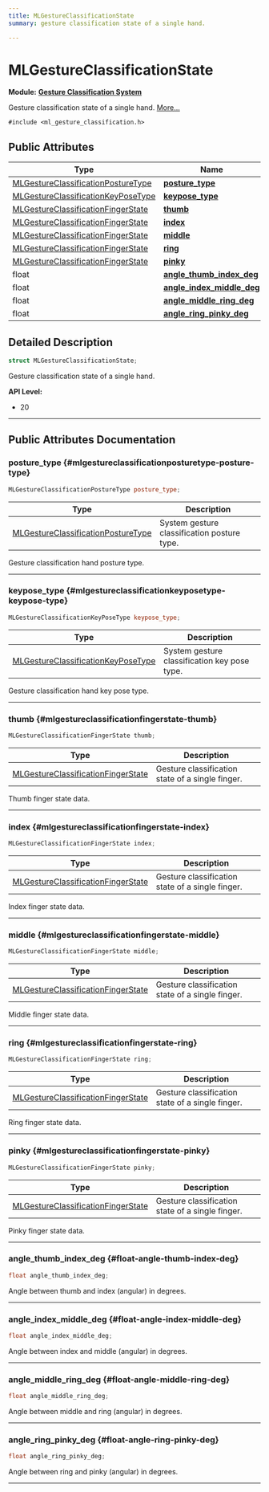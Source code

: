```yaml
---
title: MLGestureClassificationState
summary: gesture classification state of a single hand. 

---
```


# MLGestureClassificationState

**Module:** **[Gesture Classification System](/versioned_docs/version-03-Jan-2023/api-ref/api/Modules/group___gesture_classification/group___gesture_classification.md)**



Gesture classification state of a single hand.  [More...](#detailed-description)


`#include <ml_gesture_classification.h>`

## Public Attributes

| Type           | Name           |
| -------------- | -------------- |
| [MLGestureClassificationPostureType](/versioned_docs/version-03-Jan-2023/api-ref/api/Modules/group___gesture_classification/group___gesture_classification.md#enums-mlgestureclassificationposturetype) | **[posture_type](/versioned_docs/version-03-Jan-2023/api-ref/api/Modules/group___gesture_classification/struct_m_l_gesture_classification_state.md#mlgestureclassificationposturetype-posture-type)**  |
| [MLGestureClassificationKeyPoseType](/versioned_docs/version-03-Jan-2023/api-ref/api/Modules/group___gesture_classification/group___gesture_classification.md#enums-mlgestureclassificationkeyposetype) | **[keypose_type](/versioned_docs/version-03-Jan-2023/api-ref/api/Modules/group___gesture_classification/struct_m_l_gesture_classification_state.md#mlgestureclassificationkeyposetype-keypose-type)**  |
| [MLGestureClassificationFingerState](/versioned_docs/version-03-Jan-2023/api-ref/api/Modules/group___gesture_classification/struct_m_l_gesture_classification_finger_state.md) | **[thumb](/versioned_docs/version-03-Jan-2023/api-ref/api/Modules/group___gesture_classification/struct_m_l_gesture_classification_state.md#mlgestureclassificationfingerstate-thumb)**  |
| [MLGestureClassificationFingerState](/versioned_docs/version-03-Jan-2023/api-ref/api/Modules/group___gesture_classification/struct_m_l_gesture_classification_finger_state.md) | **[index](/versioned_docs/version-03-Jan-2023/api-ref/api/Modules/group___gesture_classification/struct_m_l_gesture_classification_state.md#mlgestureclassificationfingerstate-index)**  |
| [MLGestureClassificationFingerState](/versioned_docs/version-03-Jan-2023/api-ref/api/Modules/group___gesture_classification/struct_m_l_gesture_classification_finger_state.md) | **[middle](/versioned_docs/version-03-Jan-2023/api-ref/api/Modules/group___gesture_classification/struct_m_l_gesture_classification_state.md#mlgestureclassificationfingerstate-middle)**  |
| [MLGestureClassificationFingerState](/versioned_docs/version-03-Jan-2023/api-ref/api/Modules/group___gesture_classification/struct_m_l_gesture_classification_finger_state.md) | **[ring](/versioned_docs/version-03-Jan-2023/api-ref/api/Modules/group___gesture_classification/struct_m_l_gesture_classification_state.md#mlgestureclassificationfingerstate-ring)**  |
| [MLGestureClassificationFingerState](/versioned_docs/version-03-Jan-2023/api-ref/api/Modules/group___gesture_classification/struct_m_l_gesture_classification_finger_state.md) | **[pinky](/versioned_docs/version-03-Jan-2023/api-ref/api/Modules/group___gesture_classification/struct_m_l_gesture_classification_state.md#mlgestureclassificationfingerstate-pinky)**  |
| float | **[angle_thumb_index_deg](/versioned_docs/version-03-Jan-2023/api-ref/api/Modules/group___gesture_classification/struct_m_l_gesture_classification_state.md#float-angle-thumb-index-deg)**  |
| float | **[angle_index_middle_deg](/versioned_docs/version-03-Jan-2023/api-ref/api/Modules/group___gesture_classification/struct_m_l_gesture_classification_state.md#float-angle-index-middle-deg)**  |
| float | **[angle_middle_ring_deg](/versioned_docs/version-03-Jan-2023/api-ref/api/Modules/group___gesture_classification/struct_m_l_gesture_classification_state.md#float-angle-middle-ring-deg)**  |
| float | **[angle_ring_pinky_deg](/versioned_docs/version-03-Jan-2023/api-ref/api/Modules/group___gesture_classification/struct_m_l_gesture_classification_state.md#float-angle-ring-pinky-deg)**  |

## Detailed Description

```cpp
struct MLGestureClassificationState;
```

Gesture classification state of a single hand. 




**API Level:**
  * 20 




-----------
## Public Attributes Documentation

### posture_type {#mlgestureclassificationposturetype-posture-type}

```cpp
MLGestureClassificationPostureType posture_type;
```



| Type | Description |
|--|--|
| [MLGestureClassificationPostureType](/versioned_docs/version-03-Jan-2023/api-ref/api/Modules/group___gesture_classification/group___gesture_classification.md#enums-mlgestureclassificationposturetype) | System gesture classification posture type.  |


Gesture classification hand posture type. 





-----------

### keypose_type {#mlgestureclassificationkeyposetype-keypose-type}

```cpp
MLGestureClassificationKeyPoseType keypose_type;
```



| Type | Description |
|--|--|
| [MLGestureClassificationKeyPoseType](/versioned_docs/version-03-Jan-2023/api-ref/api/Modules/group___gesture_classification/group___gesture_classification.md#enums-mlgestureclassificationkeyposetype) | System gesture classification key pose type.  |


Gesture classification hand key pose type. 





-----------

### thumb {#mlgestureclassificationfingerstate-thumb}

```cpp
MLGestureClassificationFingerState thumb;
```



| Type | Description |
|--|--|
| [MLGestureClassificationFingerState](/versioned_docs/version-03-Jan-2023/api-ref/api/Modules/group___gesture_classification/struct_m_l_gesture_classification_finger_state.md) | Gesture classification state of a single finger.  |


Thumb finger state data. 





-----------

### index {#mlgestureclassificationfingerstate-index}

```cpp
MLGestureClassificationFingerState index;
```



| Type | Description |
|--|--|
| [MLGestureClassificationFingerState](/versioned_docs/version-03-Jan-2023/api-ref/api/Modules/group___gesture_classification/struct_m_l_gesture_classification_finger_state.md) | Gesture classification state of a single finger.  |


Index finger state data. 





-----------

### middle {#mlgestureclassificationfingerstate-middle}

```cpp
MLGestureClassificationFingerState middle;
```



| Type | Description |
|--|--|
| [MLGestureClassificationFingerState](/versioned_docs/version-03-Jan-2023/api-ref/api/Modules/group___gesture_classification/struct_m_l_gesture_classification_finger_state.md) | Gesture classification state of a single finger.  |


Middle finger state data. 





-----------

### ring {#mlgestureclassificationfingerstate-ring}

```cpp
MLGestureClassificationFingerState ring;
```



| Type | Description |
|--|--|
| [MLGestureClassificationFingerState](/versioned_docs/version-03-Jan-2023/api-ref/api/Modules/group___gesture_classification/struct_m_l_gesture_classification_finger_state.md) | Gesture classification state of a single finger.  |


Ring finger state data. 





-----------

### pinky {#mlgestureclassificationfingerstate-pinky}

```cpp
MLGestureClassificationFingerState pinky;
```



| Type | Description |
|--|--|
| [MLGestureClassificationFingerState](/versioned_docs/version-03-Jan-2023/api-ref/api/Modules/group___gesture_classification/struct_m_l_gesture_classification_finger_state.md) | Gesture classification state of a single finger.  |


Pinky finger state data. 





-----------

### angle_thumb_index_deg {#float-angle-thumb-index-deg}

```cpp
float angle_thumb_index_deg;
```


Angle between thumb and index (angular) in degrees. 





-----------

### angle_index_middle_deg {#float-angle-index-middle-deg}

```cpp
float angle_index_middle_deg;
```


Angle between index and middle (angular) in degrees. 





-----------

### angle_middle_ring_deg {#float-angle-middle-ring-deg}

```cpp
float angle_middle_ring_deg;
```


Angle between middle and ring (angular) in degrees. 





-----------

### angle_ring_pinky_deg {#float-angle-ring-pinky-deg}

```cpp
float angle_ring_pinky_deg;
```


Angle between ring and pinky (angular) in degrees. 





-----------

